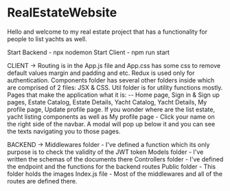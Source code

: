 # RealEstateWebsite
 Hello and welcome to my real estate project that has a functionality for people to list yachts as well.

Start Backend - npx nodemon Start Client - npm run start

CLIENT -> Routing is in the App.js file and App.css has some css to remove default values margin and padding and etc. Redux is used only for authentication. Components folder has several other folders inside which are comprised of 2 files: JSX & CSS. Util folder is for utility functions mostly. Pages that make the application what it is: -- Home page, Sign in & Sign up pages, Estate Catalog, Estate Details, Yacht Catalog, Yacht Details, My profile page, Update profile page. If you wonder where are the list estate, yacht listing components as well as My profile page - Click your name on the right side of the navbar. A modal will pop up below it and you can see the texts navigating you to those pages.

BACKEND -> Middlewares folder - I've defined a function which its only purpose is to check the validity of the JWT token Models folder - I've written the schemas of the documents there Controllers folder - I've defined the endpoint and the functions for the backend routes Public folder - This folder holds the images Index.js file - Most of the middlewares and all of the routes are defined there.
